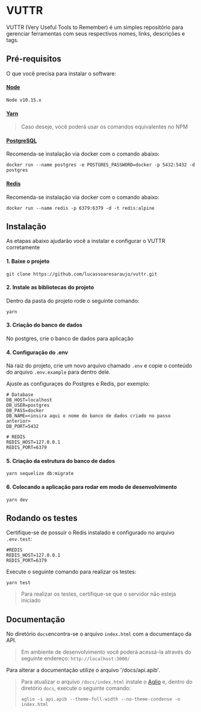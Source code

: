 # VUTTR

VUTTR  (Very Useful Tools to Remember) é um simples repositório para gerenciar ferramentas com seus respectivos nomes, links, descrições e tags.

## Pré-requisitos

O que você precisa para instalar o software:

#### [Node](https://nodejs.org/en/download/)

```
Node v10.15.x
```

#### [Yarn](https://yarnpkg.com/lang/pt-br/docs/install/#debian-stable)

> Caso deseje, você poderá usar os comandos equivalentes no NPM

#### [PostgreSQL](https://www.postgresql.org/download/)

Recomenda-se instalação via docker com o comando abaixo:
```
docker run --name postgres -e POSTGRES_PASSWORD=docker -p 5432:5432 -d postgres
```
#### [Redis](https://redis.io/download)

Recomenda-se instalação via docker com o comando abaixo:
```
docker run --name redis -p 6379:6379 -d -t redis:alpine
```
## Instalação

As etapas abaixo ajudarão você a instalar e configurar o VUTTR corretamente

#### 1. Baixe o projeto

```
git clone https://github.com/lucassoaresaraujo/vuttr.git
```

#### 2. Instale as bibliotecas do projeto

Dentro da pasta do projeto rode o seguinte comando:
```
yarn
```
#### 3. Criação do banco de dados

No postgres, crie o banco de dados para aplicação

#### 4. Configuração do .env

Na raiz do projeto, crie um novo arquivo chamado `.env` e copie o conteúdo do arquivo `.env.example` para dentro dele.

Ajuste as configuraçes do Postgres e Redis, por exemplo:

```
# Database
DB_HOST=localhost
DB_USER=postgres
DB_PASS=docker
DB_NAME=<insira aqui o nome do banco de dados criado no passo anterior>
DB_PORT=5432

# REDIS
REDIS_HOST=127.0.0.1
REDIS_PORT=6379
```
#### 5. Criação da estrutura do banco de dados

```
yarn sequelize db:migrate
```

#### 6. Colocando a aplicação para rodar em modo de desenvolvimento

```
yarn dev
```

## Rodando os testes

Certifique-se de possuir o Redis instalado e configurado no arquivo `.env.test`:
```
#REDIS
REDIS_HOST=127.0.0.1
REDIS_PORT=6379
```

Execute o seguinte comando para realizar os testes:

```
yarn test
```
> Para realizar os testes, certifique-se que o servidor não esteja iniciado

## Documentação

No diretório `docs`encontra-se o arquivo `index.html` com a documentaço da API.

> Em ambiente de desenvolvimento você poderá acessá-la através do seguinte endereço: `http://localhost:3000/`

Para alterar a documentação utilize o arquivo '/docs/api.apib'. 
> Para atualizar o arquivo `/docs/index.html` instale o [Aglio](https://github.com/danielgtaylor/aglio) e, dentro do diretório `docs`, execute o seguinte comando:
> ```
> aglio -i api.apib --theme-full-width --no-theme-condense -o index.html
> ```
